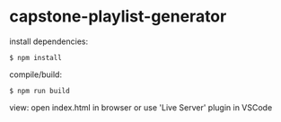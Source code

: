 # capstone-playlist-generator

install dependencies:
```
$ npm install
```
compile/build:
```
$ npm run build
```
view: 
open index.html in browser or use 'Live Server' plugin in VSCode